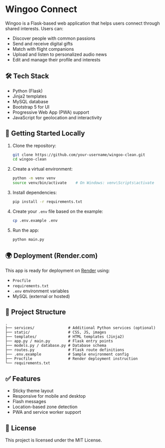 # Wingoo Connect

Wingoo is a Flask-based web application that helps users connect through shared interests. Users can:

- Discover people with common passions
- Send and receive digital gifts
- Match with flight companions
- Upload and listen to personalized audio news
- Edit and manage their profile and interests

## 🛠️ Tech Stack

- Python (Flask)
- Jinja2 templates
- MySQL database
- Bootstrap 5 for UI
- Progressive Web App (PWA) support
- JavaScript for geolocation and interactivity

## 🚀 Getting Started Locally

1. Clone the repository:

   ```bash
   git clone https://github.com/your-username/wingoo-clean.git
   cd wingoo-clean
   ```

2. Create a virtual environment:

   ```bash
   python -m venv venv
   source venv/bin/activate    # On Windows: venv\Scripts\activate
   ```

3. Install dependencies:

   ```bash
   pip install -r requirements.txt
   ```

4. Create your `.env` file based on the example:

   ```bash
   cp .env.example .env
   ```

5. Run the app:

   ```bash
   python main.py
   ```

## 🌍 Deployment (Render.com)

This app is ready for deployment on [Render](https://render.com) using:

- `Procfile`
- `requirements.txt`
- `.env` environment variables
- MySQL (external or hosted)

## 📁 Project Structure

```
.
├── services/               # Additional Python services (optional)
├── static/                 # CSS, JS, images
├── templates/              # HTML templates (Jinja2)
├── app.py / main.py        # Flask entry points
├── models.py / database.py # Database schema
├── routes.py               # Flask route definitions
├── .env.example            # Sample environment config
├── Procfile                # Render deployment instruction
└── requirements.txt
```

## ✅ Features

- Sticky theme layout
- Responsive for mobile and desktop
- Flash messages
- Location-based zone detection
- PWA and service worker support

## 📄 License

This project is licensed under the MIT License.
